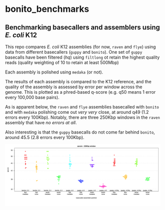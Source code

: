 # bonito_benchmarks
## Benchmarking basecallers and assemblers using *E. coli* K12

This repo compares *E. coli* K12 assemblies (for now, `raven` and `flye`) using data from different basecallers (`guppy` and `bonito`). One set of `guppy` basecalls have been filtered (*hq*) using `filtlong` ot retain the highest quality reads (quality weighting of 10 to retain at least 500Mbp)

Each assembly is polished using `medaka` (or not).

The results of each assembly is compared to the K12 reference, and the quality of the assembly is assessed by
error per window across the genome. This is plotted as a phred-based q-score (e.g. q50 means 1 error every 100,000 base pairs).

As is apparent below, the `raven` and `flye` assemblies basecalled with `bonito` and with `medaka` polishing come out *very very* close, at around q49 (1.2 errors every 100Kbp). Notably, there are three 250Kbp windows in the `raven` assembly that have *no errors at all*.

Also interesting is that the `guppy` basecalls do not come far behind `bonito`, around 45.5 (2.8 errors every 100Kbp). 

![beeswarm_K12](figures/quals_beeswarm.png)
